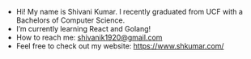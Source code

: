 - Hi! My name is Shivani Kumar. I recently graduated from UCF with a Bachelors of Computer Science.
- I’m currently learning React and Golang!
- How to reach me: shivanik1920@gmail.com
- Feel free to check out my website: https://www.shkumar.com/

<!---
ShivaniKumar1/ShivaniKumar1 is a ✨ special ✨ repository because its `README.md` (this file) appears on your GitHub profile.
You can click the Preview link to take a look at your changes.
--->
